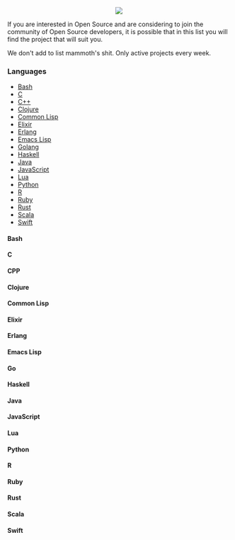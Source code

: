 <p align="center">
  <img src="https://raw.githubusercontent.com/lk-geimfari/awesomeo/master/artwork/a.w.e.s.o.m.e_o.png">
  <br>
</p>

If you are interested in Open Source and are considering to join the community of Open Source developers, 
it is possible that in this list you will find the project that will suit you. 

We don't add to list mammoth's shit. Only active projects every week.


### Languages

 - [Bash]()
 - [C](#c)
 - [C++](#cpp)
 - [Clojure](#clojure)
 - [Common Lisp](#common-lisp)
 - [Elixir](#elixir)
 - [Erlang](#erlang)
 - [Emacs Lisp]()
 - [Golang](#go)
 - [Haskell](#haskell)
 - [Java](#java)
 - [JavaScript](#javascript)
 - [Lua](#lua)
 - [Python](#python)
 - [R](#r)
 - [Ruby](#ruby)
 - [Rust](#rust)
 - [Scala](#scala)
 - [Swift](#swift)


#### Bash
#### C
#### CPP
#### Clojure
#### Common Lisp
#### Elixir
#### Erlang
#### Emacs Lisp
#### Go
#### Haskell
#### Java
#### JavaScript
#### Lua
#### Python
#### R
#### Ruby
#### Rust
#### Scala
#### Swift
